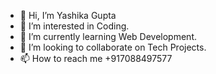 - 👋 Hi, I’m Yashika Gupta
- 👀 I’m interested in Coding.
- 🌱 I’m currently learning Web Development.
- 💞️ I’m looking to collaborate on Tech Projects.
- 📫 How to reach me +917088497577

<!---
YashikaGuptaa/YashikaGuptaa is a ✨ special ✨ repository because its `README.md` (this file) appears on your GitHub profile.
You can click the Preview link to take a look at your changes.
--->
